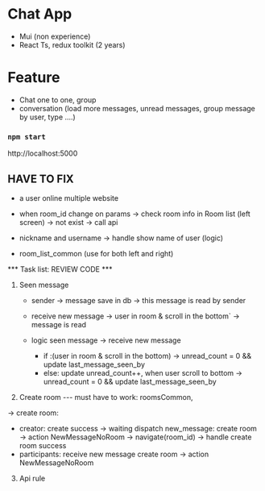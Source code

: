 # Chat App 
- Mui (non experience)
- React Ts, redux toolkit (2 years)

# Feature
- Chat one to one, group
- conversation (load more messages, unread messages, group message by user, type ....)

### `npm start`
http://localhost:5000

## HAVE TO FIX
- a user online multiple website 
- when room_id change on params -> check room info in Room list (left screen) -> not exist -> call api
- nickname and username -> handle show name of user (logic)

- room_list_common (use for both left and right)


*** Task list: REVIEW CODE ***
1. Seen message
   + sender -> message save in db -> this message is read by sender
   + receive new message -> user in room & scroll in the bottom` -> message is read 

   + logic seen message
   -> receive new message 
      - if :(user in room & scroll in the bottom) -> unread_count = 0 && update last_message_seen_by
      - else: update unread_count++, when user scroll to bottom  -> unread_count = 0 && update last_message_seen_by

2. Create room
--- must have to work: roomsCommon, 

-> create room:
   + creator: create success -> waiting dispatch new_message: create room -> action NewMessageNoRoom -> navigate(room_id) -> handle create room success
   + participants: receive new message create room -> action NewMessageNoRoom

3. Api rule
